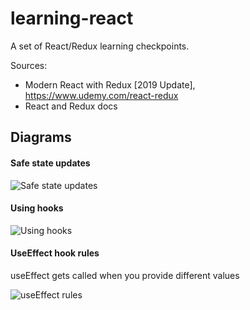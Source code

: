 # learning-react
A set of React/Redux learning checkpoints.

Sources: 
- Modern React with Redux [2019 Update], https://www.udemy.com/react-redux
- React and Redux docs


## Diagrams
#### Safe state updates
![Safe state updates](https://res.cloudinary.com/app-core/image/upload/v1565868080/dev/safe-state-updates.png)

#### Using hooks
![Using hooks](https://res.cloudinary.com/app-core/image/upload/h_400/v1565868079/dev/using-hooks.png)

#### UseEffect hook rules 
useEffect gets called when you provide different values 

![useEffect rules](https://res.cloudinary.com/app-core/image/upload/h_400/v1565892203/dev/use-effect.png)


